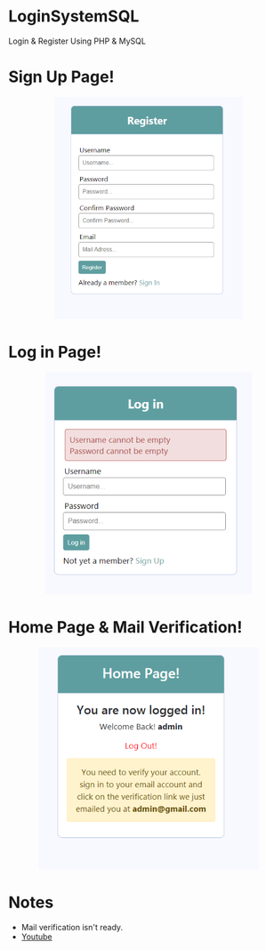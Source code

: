 # LoginSystemSQL

Login & Register Using PHP & MySQL

# Sign Up Page!
<p align="center">
  <img height=400 src="/preview/1.png" >
  <br>
</p>

# Log in Page!
<p align="center">
  <img height=400 src="/preview/2.png" >
  <br>
</p>

# Home Page & Mail Verification!

<p align="center">
  <img height=400 src="/preview/4.png" >
  <br>
</p>

# Notes

- Mail verification isn't ready.
- <a href="https://youtu.be/ShbHwaiyOps">Youtube</a>

